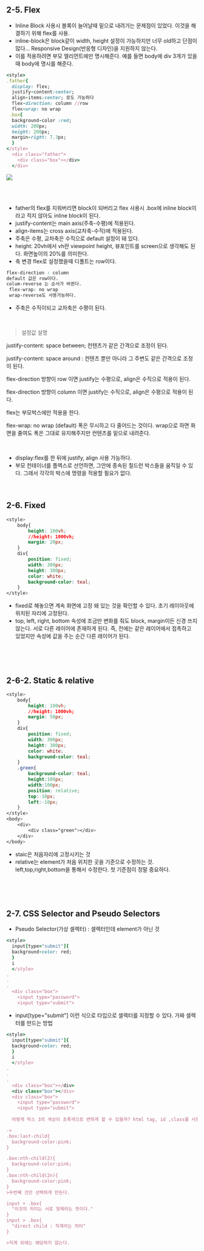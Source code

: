 ## 2-5. Flex

* Inline Block 사용시 블록이 늘어날때 밑으로 내려가는 문제점이 있었다. 이것을 해결하기 위해 flex를 사용.
* inline-block은 block같이 width, height 설정이 가능하지만 너무 old하고 단점이 많다... Responsive Design(반응형 디자인)을 지원하지 않는다.
* 이를 적용하려면 부모 엘리먼트에만 명시해준다. 예를 들면 body에 div 3개가 있을때 body에 명시를 해준다. 

```ruby
<style>
.father{
  display: flex;
  justify-content:center;
  align-items:center; 로도 가능하다
  flex-direction: column //row
  flex-wrap: no wrap
 .box{
  background-color :red;
  width: 200px;
  height: 200px;
  margin-right: 7.3px;
  }
</style>
  <div class="father">
    <div class="box"></div>
  </div>
```

![](https://img1.daumcdn.net/thumb/R1280x0/?scode=mtistory2&fname=https%3A%2F%2Fblog.kakaocdn.net%2Fdn%2FWqMLc%2FbtqKGjPkHdm%2F5A5sK6n06Iw2jSJA6PwsKK%2Fimg.png)

<br/>
<br/>

* father의 flex를 지워버리면 block이 되버리고 flex 사용시 .box에 inline block이라고 적지 않아도 inline block이 된다.
* justify-content는 main axis(주축-수평)에 적용된다.
* align-items는 cross axis(교차축-수직)에 적용된다.
* 주축은 수평, 교차축은 수직으로 default 설정이 돼 있다.
* height: 20vh에서 vh란 viewpoint height, 뷰포인트를 screen으로 생각해도 된다. 화면높이의 20%를 의미한다.
* 축 변경 flex로 설정했을때 디폴트는 row이다. 
```css
flex-direction : column
default 값은 row이다.
colum-reverse 는 순서가 바뀐다.
 flex-wrap: no wrap
 wrap-reverse도 사용가능하다.
```
* 주축은 수직이되고 교차축은 수평이 된다.

<br/>

> 설정값 설명  

 justify-content: space between; 컨텐츠가 같은 간격으로 조정이 된다.  

 justify-content: space around : 컨텐츠 뿐만 아니라 그 주변도 같은 간격으로 조정이 된다.

 flex-direction 방향이 row 이면 justify는 수평으로, align은 수직으로 적용이 된다.  

 flex-direction 방향이 column 이면 justify는 수직으로, align은 수평으로 적용이 된다.  

 flex는 부모박스에만 적용을 한다.  


 flex-wrap: no wrap (default)
 폭은 무시하고 다 줄어드는 것이다. wrap으로 하면 화면을 줄여도 폭은 그대로 유지해주지만 컨텐츠를 밑으로 내려준다.

<br/>

* display:flex를 한 뒤에 justify, align 사용 가능하다.  
* 부모 컨테이너를 플렉스로 선언하면, 그안에 종속된 칠드런 박스들을 움직일 수 있다. 그래서 각각의 박스에 명령을 적용할 필요가 없다.
<br/><br/><br/>

## 2-6. Fixed
```css
<style>
	body{
		height: 100vh;
		//height: 1000vh;
		margin: 20px;
	}
	div{
		position: fixed;
		width: 300px;
		height: 300px;
		color: white;
		background-color: teal;
	}
</style>
```
* fixed로 해놓으면 계속 화면에 고정 돼 있는 것을 확인할 수 있다. 초기 레이아웃에 위치된 자리에 고정된다.
* top, left, right, bottom 속성에 조금만 변화를 줘도 block, margin이든 신경 쓰지 않는다. 서로 다른 레이어에 존재하게 된다. 즉, 전에는 같은 레이어에서 접촉하고 있었지만 속성에 값을 주는 순간 다른 레이어가 된다.
<br/>
<br/>
<br/>

## 2-6-2. Static & relative
```css
<style>
	body{
		height: 100vh;
		//height: 1000vh;
		margin: 50px;
	}
	div{
		position: fixed;
		width: 300px;
		height: 300px;
		color: white;
		background-color: teal;
	}
	.green{
		background-color: teal;
		height:100px;
		width:100px;
		position: relative;
		top:-10px;
		left:-10px;
	}
</style>
<body>
	<div>
		<div class="green"></div>
	</div>
</body>
```
* staic은 처음자리에 고정시키는 것
* relative는 element가 처음 위치한 곳을 기준으로 수정하는 것. left,top,right,bottom을 통해서 수정한다. 첫 기준점이 정말 중요하다.

<br/>
<br/>
<br/>

## 2-7. CSS Selector and Pseudo Selectors

- Pseudo Selector(가상 셀렉터) : 셀렉터인데 element가 아닌 것

```ruby
<style>
  input[type="submit"]{
  background-color: red;
  }
  i
  </style>
.
.
.
  <div class="box">
    <input type="password">
    <input type="submit">
```
* input[type="submit"] 이런 식으로 타입으로 셀렉터를 지정할 수 있다. 가짜 셀렉터를 만드는 방법

```ruby
<style>
  input[type="submit"]{
  background-color: red;
  }
  i
  </style>
.
.
.
  <div class="box"></div>
  <div class="box"></div>
  <div class="box">
    <input type="password">
    <input type="submit">
   
  어떻게 박스 3의 색상이 초록색으로 변하게 할 수 있을까? html tag, id ,class를 사용하지 않고

->
.box:last-child{
  background-color:pink;
}

.box:nth-child(2){
  background-color:pink;
}
.box:nth-child(2n){
  background-color:pink;
}
>두번째 것만 선택하게 만든다.

input + .box{
  "이것의 의미는 서로 형제라는 뜻이다."
}
input > .box{
  "direct child : 직계라는 의미"
}

>직계 외에는 해당하지 않는다.
```
